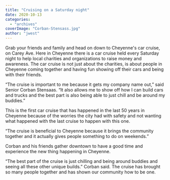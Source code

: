 ```yaml
---
title: "Cruising on a Saturday night"
date: 2020-10-13
categories: 
  - "archives"
coverImage: "Corban-Stensass.jpg"
author: "jwest"
---
```


Grab your friends and family and head on down to Cheyenne's car cruise, on Carey Ave. Here in Cheyenne there is a car cruise held every Saturday night to help local charities and organizations to raise money and awareness. The car cruise is not just about the charities, is about people in Cheyenne coming together and having fun showing off their cars and being with their friends.

“The cruise is important to me because it gets my company name out,” said Senior Corban Stensaas. “It also allows me to show off how I can build cars and trucks and the best part is also being able to just chill and be around my buddies.”

This is the first car cruise that has happened in the last 50 years in Cheyenne because of the worries the city had with safety and not wanting what happened with the last cruise to happen with this one.

“The cruise is beneficial to Cheyenne because it brings the community together and it actually gives people something to do on weekends.”

Corban and his friends gather downtown to have a good time and experience the new thing happening in Cheyenne.

“The best part of the cruise is just chilling and being around buddies and seeing all these other unique builds.” Corban said. The cruise has brought so many people together and has shown our community how to be one.

